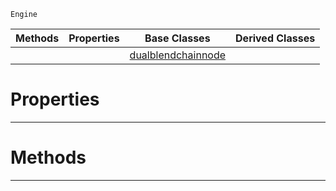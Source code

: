  `Engine`

|Methods|Properties|Base Classes|Derived Classes|
|---|---|---|---|
| | |[dualblendchainnode](https://github.com/dragonCASTjosh/PlasmaDocs/blob/master/code_reference/class_reference/dualblendchainnode.markdown)| |


 #  Properties


---  
 #  Methods


---  
 

 